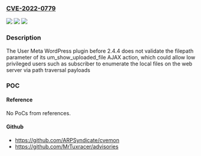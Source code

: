 ### [CVE-2022-0779](https://cve.mitre.org/cgi-bin/cvename.cgi?name=CVE-2022-0779)
![](https://img.shields.io/static/v1?label=Product&message=User%20Meta%20%E2%80%93%20User%20Profile%20Builder%20and%20User%20management%20plugin&color=blue)
![](https://img.shields.io/static/v1?label=Version&message=2.4.4%3C%202.4.4%20&color=brighgreen)
![](https://img.shields.io/static/v1?label=Vulnerability&message=CWE-22%20Improper%20Limitation%20of%20a%20Pathname%20to%20a%20Restricted%20Directory%20('Path%20Traversal')&color=brighgreen)

### Description

The User Meta WordPress plugin before 2.4.4 does not validate the filepath parameter of its um_show_uploaded_file AJAX action, which could allow low privileged users such as subscriber to enumerate the local files on the web server via path traversal payloads

### POC

#### Reference
No PoCs from references.

#### Github
- https://github.com/ARPSyndicate/cvemon
- https://github.com/MrTuxracer/advisories

